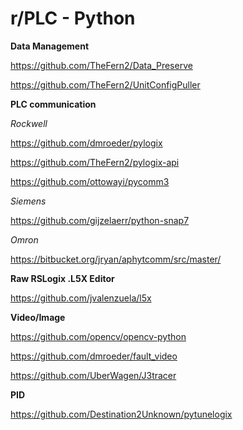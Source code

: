 # r/PLC - Python

**Data Management**

https://github.com/TheFern2/Data_Preserve

https://github.com/TheFern2/UnitConfigPuller


**PLC communication**

*Rockwell*

https://github.com/dmroeder/pylogix

https://github.com/TheFern2/pylogix-api

https://github.com/ottowayi/pycomm3

*Siemens*

https://github.com/gijzelaerr/python-snap7

*Omron*

https://bitbucket.org/jryan/aphytcomm/src/master/

**Raw RSLogix .L5X Editor**

https://github.com/jvalenzuela/l5x


**Video/Image**

https://github.com/opencv/opencv-python

https://github.com/dmroeder/fault_video

https://github.com/UberWagen/J3tracer

**PID**

https://github.com/Destination2Unknown/pytunelogix







